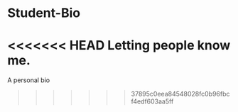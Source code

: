 # Student-Bio
<<<<<<< HEAD
Letting people know me.
=======
A personal bio
>>>>>>> 37895c0eea84548028fc0b96fbcf4edf603aa5ff
